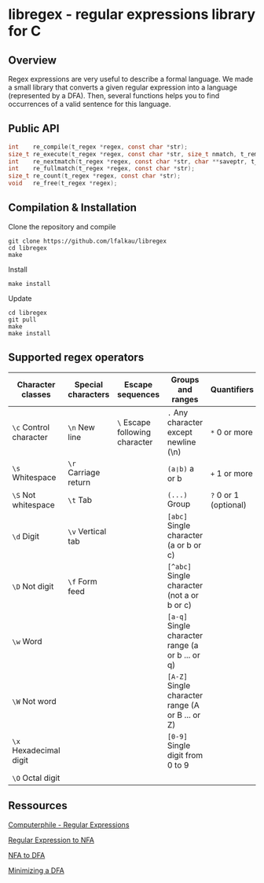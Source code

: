 # libregex - regular expressions library for C

## Overview
Regex expressions are very useful to describe a formal language. We made a small library that converts a given regular expression into a language (represented by a DFA). Then, several functions helps you to find occurrences of a valid sentence for this language.

## Public API
```C
int    re_compile(t_regex *regex, const char *str);
size_t re_execute(t_regex *regex, const char *str, size_t nmatch, t_rematch *pmatch);
int    re_nextmatch(t_regex *regex, const char *str, char **saveptr, t_rematch *match);
int    re_fullmatch(t_regex *regex, const char *str);
size_t re_count(t_regex *regex, const char *str);
void   re_free(t_regex *regex);
```

## Compilation & Installation
Clone the repository and compile
```
git clone https://github.com/lfalkau/libregex
cd libregex
make
```
Install
```
make install
```
Update
```
cd libregex
git pull
make
make install
```

## Supported regex operators
| Character classes | Special characters | Escape sequences | Groups and ranges | Quantifiers |
| ----------------- | ------------------ | ---------------- | ----------------- | ----------- |
| `\c` Control character | `\n` New line | `\` Escape following character | `.` Any character except newline (\n) | `*` 0 or more |
| `\s` Whitespace | `\r` Carriage return | | `(a❘b)` a or b | `+` 1 or more |
| `\S` Not whitespace | `\t` Tab | | `(...)` Group | `?` 0 or 1 (optional) |
| `\d` Digit | `\v` Vertical tab | | `[abc]` Single character (a or b or c) | |
| `\D` Not digit | `\f` Form feed | | `[^abc]` Single character (not a or b or c) | |
| `\w` Word | | | `[a-q]` Single character range (a or b ... or q) | |
| `\W` Not word | | | `[A-Z]` Single character range (A or B ... or Z) | |
| `\x` Hexadecimal digit | | | `[0-9]` Single digit from 0 to 9 | |
| `\O` Octal digit | | | | |

## Ressources

[Computerphile - Regular Expressions](https://www.youtube.com/watch?v=528Jc3q86F8)

[Regular Expression to NFA](https://www.youtube.com/watch?v=RYNN-tb9WxI)

[NFA to DFA](https://www.youtube.com/watch?v=taClnxU-nao&pp=ugMICgJmchABGAE=)

[Minimizing a DFA](https://www.youtube.com/watch?v=0XaGAkY09Wc)
